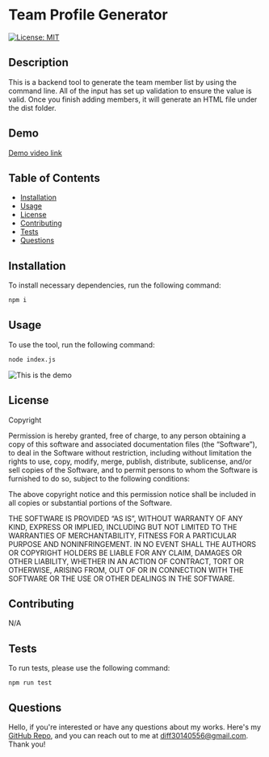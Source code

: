 # Team Profile Generator

[![License: MIT](https://img.shields.io/badge/License-MIT-brightgreen.svg)](https://opensource.org/licenses/MIT)

## Description

This is a backend tool to generate the team member list by using the command line. All of the input has set up validation to ensure the value is valid. Once you finish adding members, it will generate an HTML file under the dist folder.

## Demo

[Demo video link](https://drive.google.com/file/d/1S1gibXkCIarTyHzEZDJgJRmC8jEpt7Hb/view)

## Table of Contents

- [Installation](#installation)
- [Usage](#usage)
- [License](#license)
- [Contributing](#contributing)
- [Tests](#tests)
- [Questions](#questions)

## Installation

To install necessary dependencies, run the following command:

```bash
npm i
```

## Usage

To use the tool, run the following command:

```bash
node index.js
```

![This is the demo](https://i.imgur.com/eiChLVo.png)

## License

Copyright

Permission is hereby granted, free of charge, to any person obtaining a copy of this software and associated documentation files (the “Software”), to deal in the Software without restriction, including without limitation the rights to use, copy, modify, merge, publish, distribute, sublicense, and/or sell copies of the Software, and to permit persons to whom the Software is furnished to do so, subject to the following conditions:

The above copyright notice and this permission notice shall be included in all copies or substantial portions of the Software.

THE SOFTWARE IS PROVIDED “AS IS”, WITHOUT WARRANTY OF ANY KIND, EXPRESS OR IMPLIED, INCLUDING BUT NOT LIMITED TO THE WARRANTIES OF MERCHANTABILITY, FITNESS FOR A PARTICULAR PURPOSE AND NONINFRINGEMENT. IN NO EVENT SHALL THE AUTHORS OR COPYRIGHT HOLDERS BE LIABLE FOR ANY CLAIM, DAMAGES OR OTHER LIABILITY, WHETHER IN AN ACTION OF CONTRACT, TORT OR OTHERWISE, ARISING FROM, OUT OF OR IN CONNECTION WITH THE SOFTWARE OR THE USE OR OTHER DEALINGS IN THE SOFTWARE.

## Contributing
N/A

## Tests

To run tests, please use the following command:

```
npm run test
```
## Questions

Hello, if you're interested or have any questions about my works. Here's my [GitHub Repo](https://github.com/diff30140556), and you can reach out to me at diff30140556@gmail.com. Thank you!
